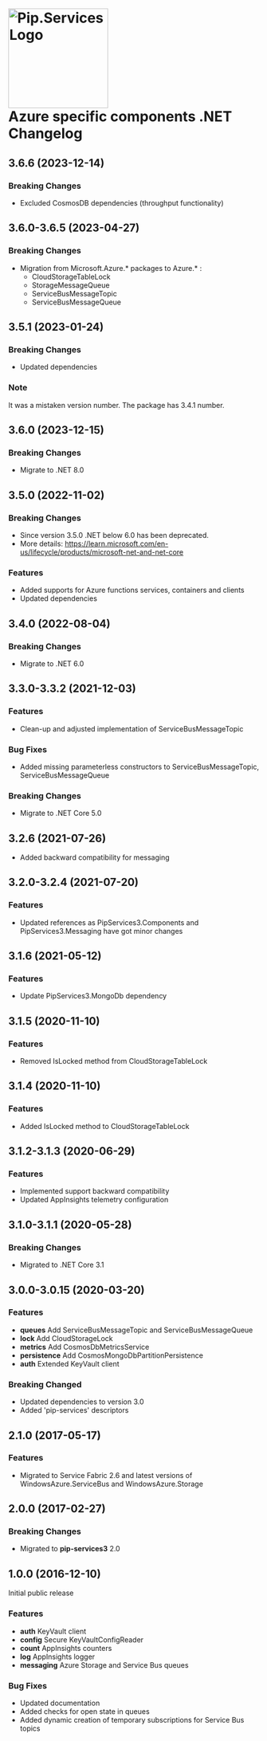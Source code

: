 # <img src="https://uploads-ssl.webflow.com/5ea5d3315186cf5ec60c3ee4/5edf1c94ce4c859f2b188094_logo.svg" alt="Pip.Services Logo" width="200"> <br/> Azure specific components .NET Changelog

## <a name="3.6.6"></a> 3.6.6 (2023-12-14)
### Breaking Changes
* Excluded CosmosDB dependencies (throughput functionality)

## <a name="3.6.0-3.6.5"></a> 3.6.0-3.6.5 (2023-04-27)

### Breaking Changes
* Migration from Microsoft.Azure.* packages to Azure.* : 
    * CloudStorageTableLock
    * StorageMessageQueue
    * ServiceBusMessageTopic
    * ServiceBusMessageQueue

## <a name="3.5.1"></a> 3.5.1 (2023-01-24)

### Breaking Changes
* Updated dependencies

### Note
It was a mistaken version number. The package has 3.4.1 number.

## <a name="3.6.0"></a> 3.6.0 (2023-12-15)

### Breaking Changes
* Migrate to .NET 8.0

## <a name="3.5.0"></a> 3.5.0 (2022-11-02)

### Breaking Changes
* Since version 3.5.0 .NET below 6.0 has been deprecated. 
* More details: https://learn.microsoft.com/en-us/lifecycle/products/microsoft-net-and-net-core

### Features
* Added supports for Azure functions services, containers and clients
* Updated dependencies

## <a name="3.4.0"></a> 3.4.0 (2022-08-04)

### Breaking Changes
* Migrate to .NET 6.0

## <a name="3.3.0-3.3.2"></a> 3.3.0-3.3.2 (2021-12-03)

### Features
* Clean-up and adjusted implementation of ServiceBusMessageTopic  

### Bug Fixes
* Added missing parameterless constructors to ServiceBusMessageTopic, ServiceBusMessageQueue

### Breaking Changes
* Migrate to .NET Core 5.0

## <a name="3.2.6"></a> 3.2.6 (2021-07-26)
* Added backward compatibility for messaging 

## <a name="3.2.0-3.2.4"></a> 3.2.0-3.2.4 (2021-07-20) 

### Features
* Updated references as PipServices3.Components and PipServices3.Messaging have got minor changes

## <a name="3.1.6"></a> 3.1.6 (2021-05-12)

### Features
* Update PipServices3.MongoDb dependency

## <a name="3.1.5"></a> 3.1.5 (2020-11-10)

### Features
* Removed IsLocked method from CloudStorageTableLock

## <a name="3.1.4"></a> 3.1.4 (2020-11-10)

### Features
* Added IsLocked method to CloudStorageTableLock

## <a name="3.1.2-3.1.3"></a> 3.1.2-3.1.3 (2020-06-29)

### Features
* Implemented support backward compatibility
* Updated AppInsights telemetry configuration

## <a name="3.1.0-3.1.1"></a> 3.1.0-3.1.1 (2020-05-28)

### Breaking Changes
* Migrated to .NET Core 3.1

## <a name="3.0.0-3.0.15"></a> 3.0.0-3.0.15 (2020-03-20)

### Features
* **queues** Add ServiceBusMessageTopic and ServiceBusMessageQueue
* **lock** Add CloudStorageLock
* **metrics** Add CosmosDbMetricsService
* **persistence** Add CosmosMongoDbPartitionPersistence
* **auth** Extended KeyVault client

### Breaking Changed
* Updated dependencies to version 3.0
* Added 'pip-services' descriptors

## <a name="2.1.0"></a> 2.1.0 (2017-05-17)

### Features
* Migrated to Service Fabric 2.6 and latest versions of WindowsAzure.ServiceBus and WindowsAzure.Storage

## <a name="2.0.0"></a> 2.0.0 (2017-02-27)

### Breaking Changes
* Migrated to **pip-services3** 2.0

## <a name="1.0.0"></a> 1.0.0 (2016-12-10)

Initial public release

### Features
* **auth** KeyVault client
* **config** Secure KeyVaultConfigReader
* **count** AppInsights counters
* **log** AppInsights logger
* **messaging** Azure Storage and Service Bus queues

### Bug Fixes
* Updated documentation
* Added checks for open state in queues
* Added dynamic creation of temporary subscriptions for Service Bus topics


